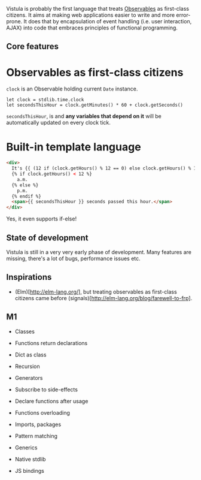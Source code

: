 Vistula is probably the first language that treats [Observables](http://reactivex.io/) as first-class citizens.
It aims at making web applications easier to write and more error-prone. It does that by encapsulation of event handling
(i.e. user interaction, AJAX) into code that embraces principles of functional programming.

## Core features

# Observables as first-class citizens

`clock` is an Observable holding current `Date` instance.

```
let clock = stdlib.time.clock
let secondsThisHour = clock.getMinutes() * 60 + clock.getSeconds()
```

`secondsThisHour`, is and **any variables that depend on it** will be automatically updated on every clock tick.

# Built-in template language

```html
<div>
  It's {{ (12 if (clock.getHours() % 12 == 0) else clock.getHours() % 12) }}:{{ clock.getMinutes() }}
  {% if clock.getHours() < 12 %}
    a.m.
  {% else %}
    p.m.
  {% endif %}
  <span>{{ secondsThisHour }} seconds passed this hour.</span>
</div>
```

Yes, it even supports if-else!

## State of development

Vistula is still in a very very early phase of development. Many features are missing,
there's a lot of bugs, performance issues etc.

## Inspirations

* (Elm)[http://elm-lang.org/], but treating observables as first-class citizens
came before (signals)[http://elm-lang.org/blog/farewell-to-frp].

## M1

* Classes
* Functions return declarations

* Dict as class
* Recursion
* Generators
* Subscribe to side-effects
* Declare functions after usage
* Functions overloading
* Imports, packages
* Pattern matching
* Generics
* Native stdlib
* JS bindings
